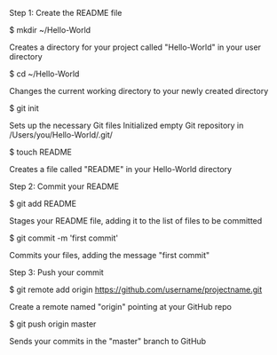 Step 1: Create the README file

$ mkdir ~/Hello-World

Creates a directory for your project called "Hello-World" in your user directory


$ cd ~/Hello-World

Changes the current working directory to your newly created directory


$ git init

Sets up the necessary Git files
Initialized empty Git repository in /Users/you/Hello-World/.git/

$ touch README

Creates a file called "README" in your Hello-World directory


Step 2: Commit your README

$ git add README

Stages your README file, adding it to the list of files to be committed

$ git commit -m 'first commit'

Commits your files, adding the message "first commit"


Step 3: Push your commit

$ git remote add origin https://github.com/username/projectname.git

Create a remote named "origin" pointing at your GitHub repo

$ git push origin master

Sends your commits in the "master" branch to GitHub
